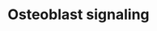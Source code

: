 ---
annotations:
- id: PW:0000003
  parent: signaling pathway
  type: Pathway Ontology
  value: signaling pathway
- id: PW:0000650
  parent: signaling pathway
  type: Pathway Ontology
  value: signaling pathway pertinent to development
- id: CL:0000062
  parent: native cell
  type: Cell Type Ontology
  value: osteoblast
authors:
- MaintBot
- Egonw
- Fehrhart
- Eweitz
description: ''
last-edited: 2021-05-21
organisms:
- Pan troglodytes
redirect_from:
- /index.php/Pathway:WP956
- /instance/WP956
- /instance/WP956_rr117583
revision: r117583
schema-jsonld:
- '@context': https://schema.org/
  '@id': https://wikipathways.github.io/pathways/WP956.html
  '@type': Dataset
  creator:
    '@type': Organization
    name: WikiPathways
  description: ''
  keywords:
  - COL1A1
  - FGF23
  - IBSP
  - ITGAV
  - ITGB3
  - PDGFB
  - PDGFRA
  - PDGFRB
  - PTH
  - PTH1R
  - Phosphate
  - SLC34A1
  - Sodium
  - TNFRSF11B
  - TNFSF11
  - Vitamin D
  - Vitmain D
  license: CC0
  name: Osteoblast signaling
seo: CreativeWork
title: Osteoblast signaling
wpid: WP956
---